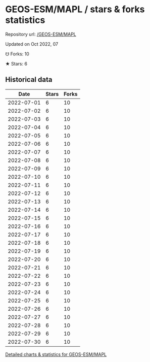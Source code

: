 # GEOS-ESM/MAPL / stars & forks statistics

Repository url: [/GEOS-ESM/MAPL](https://github.com/GEOS-ESM/MAPL)

Updated on Oct 2022, 07

☋ Forks: 10

★ Stars: 6

## Historical data
| Date | Stars | Forks |
|------|-------|-------|
| 2022-07-01 | 6 | 10 | 
| 2022-07-02 | 6 | 10 | 
| 2022-07-03 | 6 | 10 | 
| 2022-07-04 | 6 | 10 | 
| 2022-07-05 | 6 | 10 | 
| 2022-07-06 | 6 | 10 | 
| 2022-07-07 | 6 | 10 | 
| 2022-07-08 | 6 | 10 | 
| 2022-07-09 | 6 | 10 | 
| 2022-07-10 | 6 | 10 | 
| 2022-07-11 | 6 | 10 | 
| 2022-07-12 | 6 | 10 | 
| 2022-07-13 | 6 | 10 | 
| 2022-07-14 | 6 | 10 | 
| 2022-07-15 | 6 | 10 | 
| 2022-07-16 | 6 | 10 | 
| 2022-07-17 | 6 | 10 | 
| 2022-07-18 | 6 | 10 | 
| 2022-07-19 | 6 | 10 | 
| 2022-07-20 | 6 | 10 | 
| 2022-07-21 | 6 | 10 | 
| 2022-07-22 | 6 | 10 | 
| 2022-07-23 | 6 | 10 | 
| 2022-07-24 | 6 | 10 | 
| 2022-07-25 | 6 | 10 | 
| 2022-07-26 | 6 | 10 | 
| 2022-07-27 | 6 | 10 | 
| 2022-07-28 | 6 | 10 | 
| 2022-07-29 | 6 | 10 | 
| 2022-07-30 | 6 | 10 | 


[Detailed charts & statistics for GEOS-ESM/MAPL](https://reviewgithub.com/rep/GEOS-ESM/MAPL)
